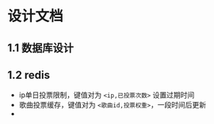 

# 设计文档

## 1.1 数据库设计


## 1.2 redis

+ ip单日投票限制，键值对为 `<ip,已投票次数>` 设置过期时间
+ 歌曲投票缓存，键值对为 `<歌曲id,投票权重>`，一段时间后更新
+ 